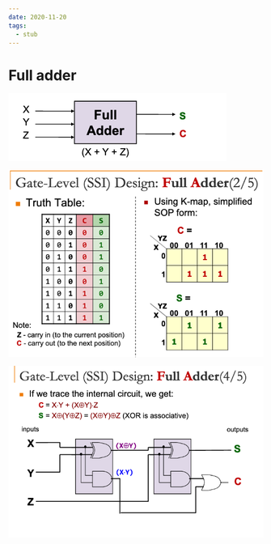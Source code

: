 ```yaml
---
date: 2020-11-20
tags: 
  - stub
---
```


# Full adder

![](./static/full-adder.png)

![](./static/full-adder-2.png)

![](./static/full-adder-with-half-adder.png)
